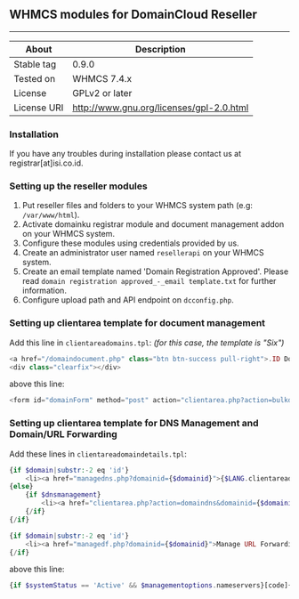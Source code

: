 ## WHMCS modules for DomainCloud Reseller

- - - -

About | Description
------------ | -------------
Stable tag | 0.9.0
Tested on | WHMCS 7.4.x
License | GPLv2 or later
License URI | http://www.gnu.org/licenses/gpl-2.0.html

### Installation

If you have any troubles during installation please contact us at registrar[at]isi.co.id.

### Setting up the reseller modules

1. Put reseller files and folders to your WHMCS system path (e.g: `/var/www/html`).
2. Activate domainku registrar module and document management addon on your WHMCS system.
3. Configure these modules using credentials provided by us.
4. Create an administrator user named `resellerapi` on your WHMCS system.
5. Create an email template named 'Domain Registration Approved'. Please read `domain registration approved_-_email template.txt` for further information.
6. Configure upload path and API endpoint on `dcconfig.php`.


### Setting up clientarea template for document management

Add this line in `clientareadomains.tpl`:
*(for this case, the template is "Six")*

```php
<a href="/domaindocument.php" class="btn btn-success pull-right">.ID Document Registration</a>
<div class="clearfix"></div>
```
above this line:
```php
<form id="domainForm" method="post" action="clientarea.php?action=bulkdomain">...</form>
```

### Setting up clientarea template for DNS Management and Domain/URL Forwarding

Add these lines in `clientareadomaindetails.tpl`:
```php
{if $domain|substr:-2 eq 'id'}
    <li><a href="managedns.php?domainid={$domainid}">{$LANG.clientareadomainmanagedns}</a></li>
{else}
    {if $dnsmanagement}
        <li><a href="clientarea.php?action=domaindns&domainid={$domainid}">{$LANG.clientareadomainmanagedns}</a></li>
    {/if}
{/if}

{if $domain|substr:-2 eq 'id'}
	<li><a href="managedf.php?domainid={$domainid}">Manage URL Forwarding</a></li>
{/if}
```
above this line:
```php
{if $systemStatus == 'Active' && $managementoptions.nameservers}[code]{/if}
```